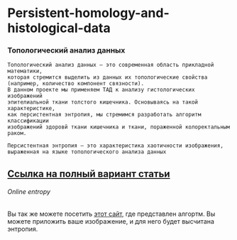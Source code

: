 # Persistent-homology-and-histological-data

### Топологический анализ данных



    Топологический анализ данных — это современная область прикладной математики,
    которая стремится выделить из данных их топологические свойства (например, количество компонент связности).
    В данном проекте мы применяем ТАД к анализу гистологических изображений
    эпителиальной ткани толстого кишечника. Основываясь на такой характеристике,
    как персистентная энтропия, мы стремимся разработать алгоритм классификации
    изображений здоровй ткани кишечника и ткани, пораженной колоректальным раком.
    
    Персистентная энтропия — это характеристика хаотичности изображения,
    выраженная на языке топологического анализа данных

## [Ссылка на полный вариант статьи](http://docs.rs/glium)


###### Online entropy
Вы так же можете посетить [этот сайт](http://sannitsa.github.io), где представлен алгортм. Вы можете приложить ваше изображение, и для него будет высчитана энтропия.
